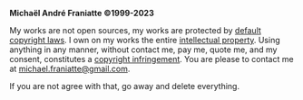 ﻿  
<b>Michaël André Franiatte ©1999-2023</b>  
  
My works are not open sources, my works are protected by [default copyright laws](https://docs.github.com/en/repositories/managing-your-repositorys-settings-and-features/customizing-your-repository/licensing-a-repository). I own on my works the entire [intellectual property](https://www.microsoft.com/en-us/legal/intellectualproperty/copyright). Using anything in any manner, without contact me, pay me, quote me, and my consent, constitutes a [copyright infringement](https://www.copyright.gov/help/faq/faq-definitions.html). You are please to contact me at michael.franiatte@gmail.com.  
  
If you are not agree with that, go away and delete everything.  
  